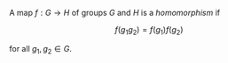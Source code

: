 A map $f: G \to H$ of groups $G$ and $H$ is a *homomorphism* if

$$
f(g_1 g_2) = f(g_1) f(g_2)
$$

for all $g_1, g_2 \in G$.

